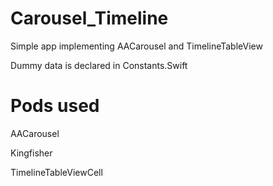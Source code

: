# Carousel_Timeline
Simple app implementing AACarousel and TimelineTableView

Dummy data is declared in Constants.Swift

# Pods used
AACarousel

Kingfisher

TimelineTableViewCell
